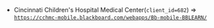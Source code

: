 - Cincinnati Children's Hospital Medical Center(`client_id=682`) => [`https://cchmc-mobile.blackboard.com/webapps/Bb-mobile-BBLEARN/`](https://cchmc-mobile.blackboard.com/webapps/Bb-mobile-BBLEARN/)
